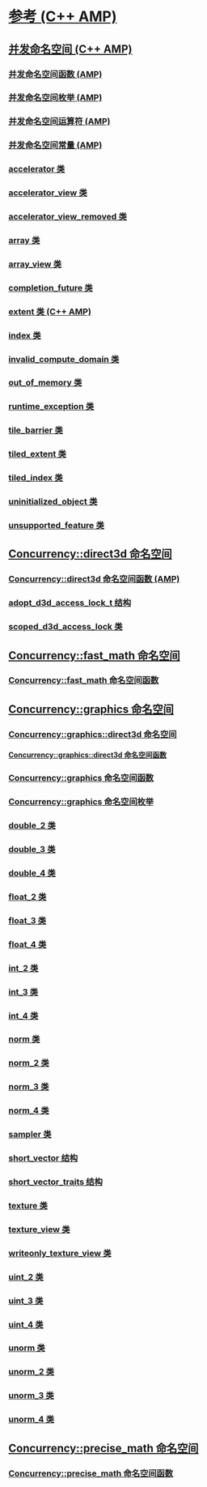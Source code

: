 # [参考 (C++ AMP)](reference-cpp-amp.md)
## [并发命名空间 (C++ AMP)](concurrency-namespace-cpp-amp.md)
### [并发命名空间函数 (AMP)](concurrency-namespace-functions-amp.md)
### [并发命名空间枚举 (AMP)](concurrency-namespace-enums-amp.md)
### [并发命名空间运算符 (AMP)](concurrency-namespace-operators-amp.md)
### [并发命名空间常量 (AMP)](concurrency-namespace-constants-amp.md)
### [accelerator 类](accelerator-class.md)
### [accelerator_view 类](accelerator-view-class.md)
### [accelerator_view_removed 类](accelerator-view-removed-class.md)
### [array 类](array-class.md)
### [array_view 类](array-view-class.md)
### [completion_future 类](completion-future-class.md)
### [extent 类 (C++ AMP)](extent-class.md)
### [index 类](index-class.md)
### [invalid_compute_domain 类](invalid-compute-domain-class.md)
### [out_of_memory 类](out-of-memory-class.md)
### [runtime_exception 类](runtime-exception-class.md)
### [tile_barrier 类](tile-barrier-class.md)
### [tiled_extent 类](tiled-extent-class.md)
### [tiled_index 类](tiled-index-class.md)
### [uninitialized_object 类](uninitialized-object-class.md)
### [unsupported_feature 类](unsupported-feature-class.md)
## [Concurrency::direct3d 命名空间](concurrency-direct3d-namespace.md)
### [Concurrency::direct3d 命名空间函数 (AMP)](concurrency-direct3d-namespace-functions-amp.md)
### [adopt_d3d_access_lock_t 结构](adopt-d3d-access-lock-t-structure.md)
### [scoped_d3d_access_lock 类](scoped-d3d-access-lock-class.md)
## [Concurrency::fast_math 命名空间](concurrency-fast-math-namespace.md)
### [Concurrency::fast_math 命名空间函数](concurrency-fast-math-namespace-functions.md)
## [Concurrency::graphics 命名空间](concurrency-graphics-namespace.md)
### [Concurrency::graphics::direct3d 命名空间](concurrency-graphics-direct3d-namespace.md)
#### [Concurrency::graphics::direct3d 命名空间函数](concurrency-graphics-direct3d-namespace-functions.md)
### [Concurrency::graphics 命名空间函数](concurrency-graphics-namespace-functions.md)
### [Concurrency::graphics 命名空间枚举](concurrency-graphics-namespace-enums.md)
### [double_2 类](double-2-class.md)
### [double_3 类](double-3-class.md)
### [double_4 类](double-4-class.md)
### [float_2 类](float-2-class.md)
### [float_3 类](float-3-class.md)
### [float_4 类](float-4-class.md)
### [int_2 类](int-2-class.md)
### [int_3 类](int-3-class.md)
### [int_4 类](int-4-class.md)
### [norm 类](norm-class.md)
### [norm_2 类](norm-2-class.md)
### [norm_3 类](norm-3-class.md)
### [norm_4 类](norm-4-class.md)
### [sampler 类](sampler-class.md)
### [short_vector 结构](short-vector-structure.md)
### [short_vector_traits 结构](short-vector-traits-structure.md)
### [texture 类](texture-class.md)
### [texture_view 类](texture-view-class.md)
### [writeonly_texture_view 类](writeonly-texture-view-class.md)
### [uint_2 类](uint-2-class.md)
### [uint_3 类](uint-3-class.md)
### [uint_4 类](uint-4-class.md)
### [unorm 类](unorm-class.md)
### [unorm_2 类](unorm-2-class.md)
### [unorm_3 类](unorm-3-class.md)
### [unorm_4 类](unorm-4-class.md)
## [Concurrency::precise_math 命名空间](concurrency-precise-math-namespace.md)
### [Concurrency::precise_math 命名空间函数](concurrency-precise-math-namespace-functions.md)
